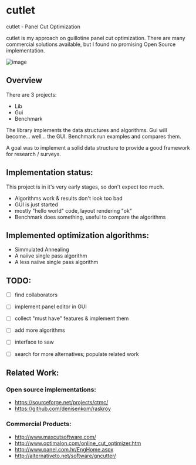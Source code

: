 # cutlet

cutlet - Panel Cut Optimization

cutlet is my approach on guillotine panel cut optimization. There are many commercial solutions available, but I found no promising Open Source implementation.


![image](https://cloud.githubusercontent.com/assets/581904/23873417/3dcddb1e-0832-11e7-8f96-502afaa06bf2.png)

## Overview


There are 3 projects:
* Lib
* Gui
* Benchmark

The library implements the data structures and algorithms. Gui will become... well... the GUI. Benchmark run examples and compares them.

A goal was to implement a solid data structure to provide a good framework for research / surveys.

## Implementation status:

This project is in it's very early stages, so don't expect too much.

* Algorithms work & results don't look too bad
* GUI is just started
 * mostly "hello world" code, layout rendering "ok"
* Benchmark does something, useful to compare the algorithms


## Implemented optimization algorithms:
* Simmulated Annealing
* A naiive single pass algorithm
* A less naiive single pass algorithm


## TODO:

- [ ] find collaborators
- [ ] implement panel editor in GUI
- [ ] collect "must have" features & implement them
- [ ] add more algorithms
- [ ] interface to saw
- [ ] search for more alternatives; populate related work


## Related Work:

### Open source implementations:
* https://sourceforge.net/projects/ctmc/
* https://github.com/denisenkom/raskroy

### Commercial Products:
* http://www.maxcutsoftware.com/
* http://www.optimalon.com/online_cut_optimizer.htm
* http://www.panel.com.hr/EngHome.aspx
* http://alternativeto.net/software/gncutter/
